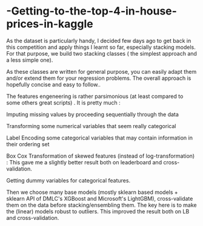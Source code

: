 # -Getting-to-the-top-4-in-house-prices-in-kaggle

As the dataset is particularly handy, I decided few days ago to get back in this competition and apply things I learnt so far, especially stacking models. For that purpose, we build two stacking classes ( the simplest approach and a less simple one).

As these classes are written for general purpose, you can easily adapt them and/or extend them for your regression problems. The overall approach is hopefully concise and easy to follow..

The features engeneering is rather parsimonious (at least compared to some others great scripts) . It is pretty much :

Imputing missing values by proceeding sequentially through the data

Transforming some numerical variables that seem really categorical

Label Encoding some categorical variables that may contain information in their ordering set

Box Cox Transformation of skewed features (instead of log-transformation) : This gave me a slightly better result both on leaderboard and cross-validation.

Getting dummy variables for categorical features.

Then we choose many base models (mostly sklearn based models + sklearn API of DMLC's XGBoost and Microsoft's LightGBM), cross-validate them on the data before stacking/ensembling them. The key here is to make the (linear) models robust to outliers. This improved the result both on LB and cross-validation.
